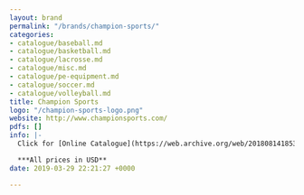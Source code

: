 ```yaml
---
layout: brand
permalink: "/brands/champion-sports/"
categories:
- catalogue/baseball.md
- catalogue/basketball.md
- catalogue/lacrosse.md
- catalogue/misc.md
- catalogue/pe-equipment.md
- catalogue/soccer.md
- catalogue/volleyball.md
title: Champion Sports
logo: "/champion-sports-logo.png"
website: http://www.championsports.com/
pdfs: []
info: |-
  Click for [Online Catalogue](https://web.archive.org/web/20180814185309/http://www.championsports.com/flipbook/files/assets/basic-html/index.html#1)

  ***All prices in USD**
date: 2019-03-29 22:21:27 +0000

---
```


